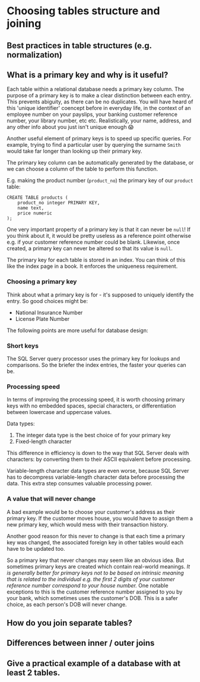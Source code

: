 # Choosing tables structure and joining

## Best practices in table structures (e.g. normalization)

## What is a primary key and why is it useful?

Each table within a relational database needs a primary key column. The purpose of a primary key is to make a clear distinction between each entry. This prevents abiguity, as there can be no duplicates. You will have heard of this 'unique identifier' coencept before in everyday life, in the context of an employee number on your payslips, your banking customer reference number, your library number, etc etc. Realistically, your name, address, and any other info about you just isn't unique enough :scream:

Another useful element of primary keys is to speed up specific queries. For example, trying to find a particular user by querying the surname `Smith` would take far longer than looking up their primary key.

The primary key column can be automatically generated by the database, or we can choose a column of the table to perform this function.

E.g. making the product number (`product_no`) the primary key of our `product` table:
```
CREATE TABLE products (
    product_no integer PRIMARY KEY,
    name text,
    price numeric
);
```

One very important property of a primary key is that it can never be `null`! If you think about it, it would be pretty useless as a reference point otherwise e.g. if your customer reference number could be blank. Likewise, once created, a primary key can never be altered so that its value is `null`.

The primary key for each table is stored in an index. You can think of this like the index page in a book. It enforces the uniqueness requirement.


### Choosing a primary key
Think about what a primary key is for - it's supposed to uniquely identify the entry. So good choices might be:
- National Insurance Number
- License Plate Number


The following points are more useful for database design:

### Short keys
The SQL Server query processor uses the primary key for lookups and comparisons. So the briefer the index entries, the faster your queries can be.

### Processing speed
In terms of improving the processing speed, it is worth choosing primary keys with no embedded spaces, special characters, or differentiation between lowercase and uppercase values.

Data types:
1. The integer data type is the best choice of for your primary key
2. Fixed-length character

This difference in efficiency is down to the way that SQL Server deals with characters: by converting them to their ASCII equivalent before processing.

Variable-length character data types are even worse, because SQL Server has to decompress variable-length character data before processing the data. This extra step consumes valuable processing power.

### A value that will never change
A bad example would be to choose your customer's address as their primary key. If the customer moves house, you would have to assign them a new primary key, which would mess with their transaction history.

Another good reason for this never to change is that each time a primary key was changed, the associated foreign key in other tables would each have to be updated too.

So a primary key that never changes may seem like an obvious idea. But sometimes primary keys are created which contain real-world meanings. _It is generally better for primary keys not to be based on intrinsic meaning that is related to the individual e.g. the first 2 digits of your customer reference number correspond to your house number._ One notable exceptions to this is the customer reference number assigned to you by your bank, which sometimes uses the customer's DOB. This is a safer choice, as each person's DOB will never change.


## How do you join separate tables?

## Differences between inner / outer joins

## Give a practical example of a database with at least 2 tables.
